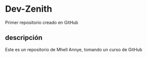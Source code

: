 # Dev-Zenith
Primer repositorio creado en GitHub

## descripción
Este es un repositorio de Mhell Annye, tomando un curso de GitHub
